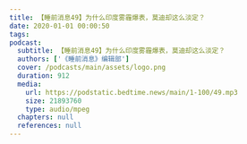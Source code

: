 ```yaml
---
title: 【睡前消息49】为什么印度雾霾爆表，莫迪却这么淡定？
date: 2020-01-01 00:00:50
tags:
podcast:
  subtitle: 【睡前消息49】为什么印度雾霾爆表，莫迪却这么淡定？
  authors: ['《睡前消息》编辑部']
  cover: /podcasts/main/assets/logo.png
  duration: 912
  media:
    url: https://podstatic.bedtime.news/main/1-100/49.mp3
    size: 21893760
    type: audio/mpeg
  chapters: null
  references: null
---
```

